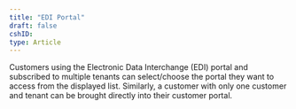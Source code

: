 ```yaml
---
title: "EDI Portal"
draft: false
cshID:
type: Article
---
```



Customers using the Electronic Data Interchange (EDI) portal and subscribed to multiple tenants can select/choose the portal they want to access from the displayed list. Similarly, a customer with only one customer and tenant can be brought directly into their customer portal.

